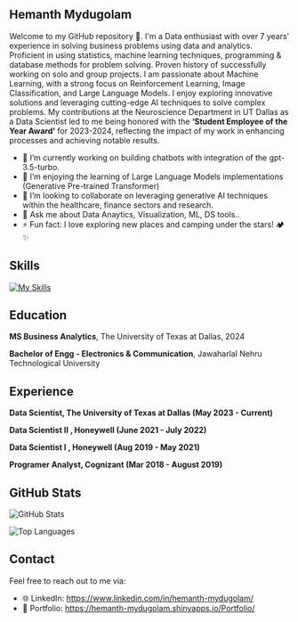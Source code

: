 <!--
**Hemanth-Mydugolam/Hemanth-Mydugolam** is a ✨ _special_ ✨ repository because its `README.md` (this file) appears on your GitHub profile.
-->

## Hemanth Mydugolam
Welcome to my GitHub repository 👋. I'm a Data enthusiast with over 7 years’ experience in solving business problems using data and analytics. Proficient in using statistics, machine learning techniques, programming & database methods for problem solving. Proven history of successfully working on solo and group projects. I am passionate about Machine Learning, with a strong focus on Reinforcement Learning, Image Classification, and Large Language Models. I enjoy exploring innovative solutions and leveraging cutting-edge AI techniques to solve complex problems. My contributions at the Neuroscience Department in UT Dallas as a Data Scientist led to me being honored with the **‘Student Employee of the Year Award’** for 2023-2024, reflecting the impact of my work in enhancing processes and achieving notable results.

- 🔭 I’m currently working on building chatbots with integration of the gpt-3.5-turbo.
- 🌱 I’m enjoying the learning of Large Language Models implementations (Generative Pre-trained Transformer)
- 👯 I’m looking to collaborate on leveraging generative AI techniques within the healthcare, finance sectors and research.
- 💬 Ask me about Data Anaytics, Visualization, ML, DS tools..
- ⚡ Fun fact: I love exploring new places and camping under the stars! 🏕️✨

## Skills

[![My Skills](https://skillicons.dev/icons?i=py,tensorflow,anaconda,r,bots,ai,pytorch,pycharm,sqlite,stackoverflow,matlab,visualstudio,aws,azure,docker,git,html,linux,js,css,c)](https://skillicons.dev)

## Education
**MS Business Analytics**, The University of Texas at Dallas, 2024

**Bachelor of Engg - Electronics & Communication**, Jawaharlal Nehru Technological University

## Experience
**Data Scientist, The University of Texas at Dallas (May 2023 - Current)**

**Data Scientist II , Honeywell (June 2021 - July 2022)**

**Data Scientist I , Honeywell (Aug 2019 - May 2021)**

**Programer Analyst, Cognizant (Mar 2018 - August 2019)**

## GitHub Stats
![GitHub Stats](https://github-readme-stats.vercel.app/api?username=Hemanth-Mydugolam&show_icons=true&theme=radical)

![Top Languages](https://github-readme-stats.vercel.app/api/top-langs/?username=Hemanth-Mydugolam&layout=compact)
## Contact

Feel free to reach out to me via:
- 🌐 LinkedIn: https://www.linkedin.com/in/hemanth-mydugolam/
- 🔗 Portfolio: https://hemanth-mydugolam.shinyapps.io/Portfolio/

